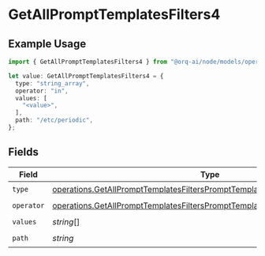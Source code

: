 # GetAllPromptTemplatesFilters4

## Example Usage

```typescript
import { GetAllPromptTemplatesFilters4 } from "@orq-ai/node/models/operations";

let value: GetAllPromptTemplatesFilters4 = {
  type: "string_array",
  operator: "in",
  values: [
    "<value>",
  ],
  path: "/etc/periodic",
};
```

## Fields

| Field                                                                                                                                                                        | Type                                                                                                                                                                         | Required                                                                                                                                                                     | Description                                                                                                                                                                  |
| ---------------------------------------------------------------------------------------------------------------------------------------------------------------------------- | ---------------------------------------------------------------------------------------------------------------------------------------------------------------------------- | ---------------------------------------------------------------------------------------------------------------------------------------------------------------------------- | ---------------------------------------------------------------------------------------------------------------------------------------------------------------------------- |
| `type`                                                                                                                                                                       | [operations.GetAllPromptTemplatesFiltersPromptTemplatesRequestRequestBodyType](../../models/operations/getallprompttemplatesfiltersprompttemplatesrequestrequestbodytype.md) | :heavy_check_mark:                                                                                                                                                           | N/A                                                                                                                                                                          |
| `operator`                                                                                                                                                                   | [operations.GetAllPromptTemplatesFiltersPromptTemplatesOperator](../../models/operations/getallprompttemplatesfiltersprompttemplatesoperator.md)                             | :heavy_check_mark:                                                                                                                                                           | N/A                                                                                                                                                                          |
| `values`                                                                                                                                                                     | *string*[]                                                                                                                                                                   | :heavy_check_mark:                                                                                                                                                           | N/A                                                                                                                                                                          |
| `path`                                                                                                                                                                       | *string*                                                                                                                                                                     | :heavy_check_mark:                                                                                                                                                           | N/A                                                                                                                                                                          |